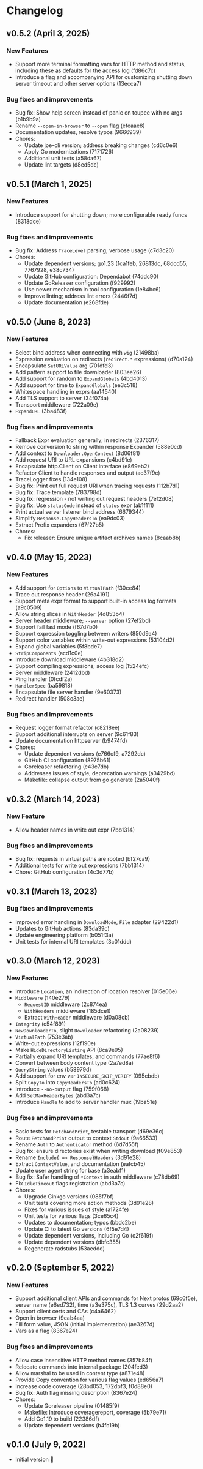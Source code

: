 # Changelog

## v0.5.2 (April 3, 2025)

### New Features

* Support more terminal formatting vars for HTTP method and status, including these as defaults for the access log (fd86c7c)
* Introduce a flag and accompanying API for customizing shutting down server timeout and other server options (13ecca7)

### Bug fixes and improvements

* Bug fix: Show help screen instead of panic on toupee with no args (b1b9b9a)
* Rename `--open-in-browser` to `--open` flag (efeaae8)
* Documentation updates, resolve typos (9666939)
* Chores:
    * Update joe-cli version; address breaking changes (cd6c0e6)
    * Apply Go modernizations (7171726)
    * Additional unit tests (a58da67)
    * Update lint targets (d8ed5dc)

## v0.5.1 (March 1, 2025)

### New Features

* Introduce support for shutting down; more configurable ready funcs (8318dce)

### Bug fixes and improvements

* Bug fix: Address `TraceLevel` parsing; verbose usage (c7d3c20)
* Chores:
    * Update dependent versions; go1.23 (1ca1feb, 26813dc, 68dcd55, 7767928, e38c734)
    * Update GitHub configuration: Dependabot (74ddc90)
    * Update GoReleaser configuration (f929992)
    * Use newer mechanism in tool configuration (1e84bc6)
    * Improve linting; address lint errors (2446f7d)
    * Update documentation (e268fde)

## v0.5.0 (June 8, 2023)

### New Features
* Select bind address when connecting with `wig` (21498ba)
* Expression evaluation on redirects (`redirect.*` expressions) (d70a124)
* Encapsulate `SetURLValue` arg (701dfd3)
* Add pattern support to file downloader (803ee26)
* Add support for random to `ExpandGlobals` (4bd4013)
* Add support for time to `ExpandGlobals` (ee3c518)
* Whitespace handling in exprs (aa14540)
* Add TLS support to server (34f074a)
* Transport middleware (722a09e)
* `ExpandURL` (3ba483f)

### Bug fixes and improvements

* Fallback Expr evaluation generally; in redirects (2376317)
* Remove conversion to string within response Expander (588e0cd)
* Add context to `Downloader.OpenContext` (8d06f81)
* Add request URI to URL expansions (c4bd91e)
* Encapsulate http.Client on Client interface (e869eb2)
* Refactor Client to handle responses and output (ac37f9c)
* TraceLogger fixes (134e108)
* Bug fix: Print out full request URI when tracing requests (112b7d1)
* Bug fix: Trace template (783798d)
* Bug fix: regression - not writing out request headers (7ef2d08)
* Bug fix: Use `statusCode` instead of `status` expr (ab1f111)
* Print actual server listener bind address (6679344)
* Simplify `Response.CopyHeadersTo` (ea9dc03)
* Extract Prefix expanders (67f27b5)
* Chores:
    * Fix releaser: Ensure unique artifact archives names (8caab8b)

## v0.4.0 (May 15, 2023)

### New Features

* Add support for `Options` to `VirtualPath` (f30ce84)
* Trace out response header (26a4191)
* Support meta expr format to support built-in access log formats (a9c0509)
* Allow string slices in `WithHeader` (4d853b4)
* Server header middleware; `--server` option (27ef2bd)
* Support fail fast mode (f67d7b0)
* Support expression toggling between writers (850d9a4)
* Support color variables within write-out expressions (53104d2)
* Expand global variables (5f8bde7)
* `StripComponents` (acd1c0e)
* Introduce download middleware (4b318d2)
* Support compiling expressions; access log (1524efc)
* Server middleware (2412dbd)
* Ping handler (0fcdf2a)
* `HandlerSpec` (ba59818)
* Encapsulate file server handler (9e60373)
* Redirect handler (508c3ae)

### Bug fixes and improvements

* Request logger format refactor (c8218ee)
* Support additional interrupts on server (9c61f83)
* Update documentation httpserver (b9474fd)
* Chores:
    * Update dependent versions (e766cf9, a7292dc)
    * GitHub CI configuration (8975b61)
    * Goreleaser refactoring (c43c7db)
    * Addresses issues of style, deprecation warnings (a3429bd)
    * Makefile: collapse output from go generate (2a5040f)

## v0.3.2 (March 14, 2023)

### New Feature

* Allow header names in write out expr (7bb1314)

### Bug fixes and improvements

* Bug fix: requests in virtual paths are rooted (bf27ca9)
* Additional tests for write out expressions (7bb1314)
* Chore: GitHub configuration (4c3d77b)

## v0.3.1 (March 13, 2023)

### Bug fixes and improvements

* Improved error handling in `DownloadMode`, `File` adapter (29422d1)
* Updates to GitHub actions (83da39c)
* Update engineering platform (b051f3a)
* Unit tests for internal URI templates (3c01ddd)

## v0.3.0 (March 12, 2023)

### New Features

* Introduce `Location`, an indirection of location resolver (015e06e)
* `Middleware` (140e279)
    * `RequestID` middleware (2c874ea)
    * `WithHeaders` middleware (185dce1)
    * Extract `WithHeader` middleware (d0a08cb)
* `Integrity` (c54f891)
* `NewDownloaderTo`, slight `Downloader` refactoring (2a08239)
* `VirtualPath` (753e3ab)
* Write-out expressions (12f190e)
* Make `HideDirectoryListing` API (8ca9e95)
* Partially expand URI templates, and commands (77ae8f6)
* Convert between body content type (2a7ed8a)
* `QueryString` values (b58979d)
* Add support for env var `INSECURE_SKIP_VERIFY` (095cbdb)
* Split `CopyTo` into `CopyHeadersTo` (ad0c624)
* Introduce `--no-output` flag (759f068)
* Add `SetMaxHeaderBytes` (abd3a7c)
* Introduce `Handle` to add to server handler mux (19ba51e)

### Bug fixes and improvements

* Basic tests for `FetchAndPrint`, testable transport (d69e36c)
* Route `FetchAndPrint` output to context `Stdout` (9a66533)
* Rename `Auth` to `Authenticator` method (6d7d55f)
* Bug fix: ensure directories exist when writing download (f09e853)
* Rename `Include{ => Response}Headers` (3d91e28)
* Extract `ContextValue`, and documentation (eafcb45)
* Update user agent string for base (a3eabf1)
* Bug fix: Safer handling of `*Context` in auth middleware (c78db69)
* Fix `IdleTimeout` flags registration (abd3a7c)
* Chores:
    * Upgrade Ginkgo versions (085f7bf)
    * Unit tests covering more action methods (3d91e28)
    * Fixes for various issues of style (a1724fe)
    * Unit tests for various flags (3ce65c4)
    * Updates to documentation; typos (bbdc2be)
    * Update CI to latest Go versions (6f5e7d4)
    * Update dependent versions, including Go (c2f619f)
    * Update dependent versions (dbfc355)
    * Regenerate radstubs (53aeddd)

## v0.2.0 (September 5, 2022)

### New Features

* Support additional client APIs and commands for Next protos (69c6f5e), server name (e6ed732), time (a3e375c), TLS 1.3 curves (29d2aa2)
* Support client certs and CAs (c4a6462)
* Open in browser (9eab4aa)
* Fill form value, JSON (initial implementation) (ae3267d)
* Vars as a flag (8367e24)

### Bug fixes and improvements

* Allow case insensitive HTTP method names (357b84f)
* Relocate commands into internal package (204fed3)
* Allow marshal to be used in content type (a871e48)
* Provide Copy convention for various flag values (ed656a7)
* Increase code coverage (28bd053, 172dbf3, f0d88e0)
* Bug fix: Auth flag missing description (8367e24)
* Chores:
  * Update Goreleaser pipeline (01485f9)
  * Makefile: Introduce coveragereport, coverage (5b79e71)
  * Add Go1.19 to build (22386df)
  * Update dependent versions (b4fc19b)

## v0.1.0 (July 9, 2022)

* Initial version :sunrise:
